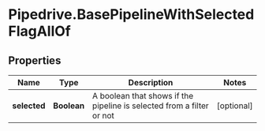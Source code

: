# Pipedrive.BasePipelineWithSelectedFlagAllOf

## Properties

Name | Type | Description | Notes
------------ | ------------- | ------------- | -------------
**selected** | **Boolean** | A boolean that shows if the pipeline is selected from a filter or not | [optional] 



